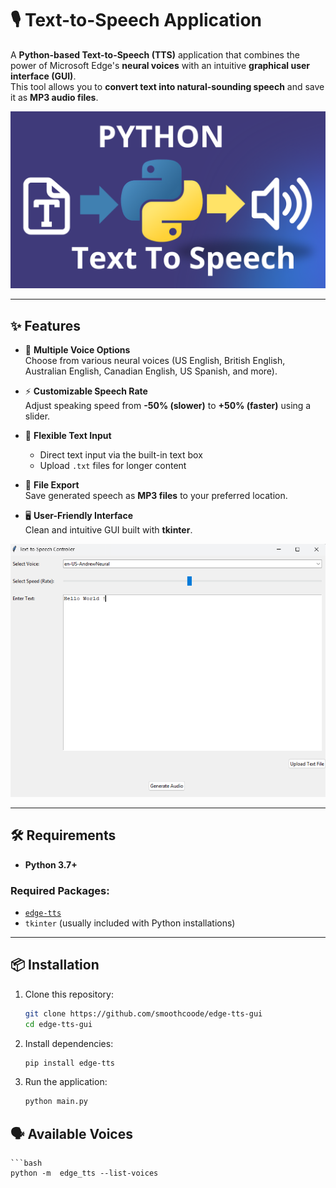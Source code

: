 # 🎙️ Text-to-Speech Application

A **Python-based Text-to-Speech (TTS)** application that combines the power of Microsoft Edge's **neural voices** with an intuitive **graphical user interface (GUI)**.  
This tool allows you to **convert text into natural-sounding speech** and save it as **MP3 audio files**.

![ python tts](https://github.com/smoothcoode/Image/blob/main/tts.png?raw=true)


---

## ✨ Features

- 🎤 **Multiple Voice Options**  
  Choose from various neural voices (US English, British English, Australian English, Canadian English, US Spanish, and more).

- ⚡ **Customizable Speech Rate**  
  Adjust speaking speed from **-50% (slower)** to **+50% (faster)** using a slider.

- 📝 **Flexible Text Input**  
  - Direct text input via the built-in text box  
  - Upload `.txt` files for longer content  

- 💾 **File Export**  
  Save generated speech as **MP3 files** to your preferred location.

- 🖥️ **User-Friendly Interface**  
  Clean and intuitive GUI built with **tkinter**.

![ python tts](https://github.com/smoothcoode/Image/blob/main/ttsgui.png?raw=true)


---

## 🛠️ Requirements

- **Python 3.7+**

### Required Packages:
- [`edge-tts`](https://pypi.org/project/edge-tts/)  
- `tkinter` (usually included with Python installations)

---

## 📦 Installation

1. Clone this repository:
   ```bash
   git clone https://github.com/smoothcoode/edge-tts-gui
   cd edge-tts-gui
2. Install dependencies:

    ```bash
    pip install edge-tts


3. Run the application:

    ```bash
    python main.py


## 🗣️ Available Voices

    ```bash
    python -m  edge_tts --list-voices
